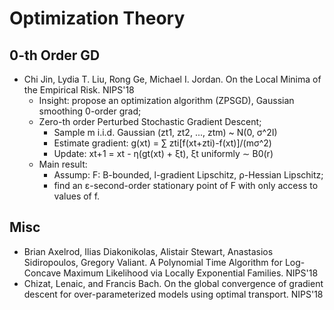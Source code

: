 # Optimization Theory

## 0-th Order GD
- Chi Jin, Lydia T. Liu, Rong Ge, Michael I. Jordan. On the Local Minima of the Empirical Risk. NIPS'18
	- Insight: propose an optimization algorithm (ZPSGD), Gaussian smoothing 0-order grad;
	- Zero-th order Perturbed Stochastic Gradient Descent;
		- Sample m i.i.d. Gaussian (zt1, zt2, ..., ztm) ~ N(0, σ^2I)
		- Estimate gradient: g(xt) = ∑ zti[f(xt+zti)-f(xt)]/(mσ^2)
		- Update: xt+1 = xt - η(gt(xt) + ξt), ξt uniformly ∼ B0(r)
	- Main result:
		- Assump: F: B-bounded, l-gradient Lipschitz, ρ-Hessian Lipschitz;
		- find an ε-second-order stationary point of F with only access to values of f.

## Misc
- Brian Axelrod, Ilias Diakonikolas, Alistair Stewart, Anastasios Sidiropoulos, Gregory Valiant. A Polynomial Time Algorithm for Log-Concave Maximum Likelihood via Locally Exponential Families. NIPS'18
- Chizat, Lenaic, and Francis Bach. On the global convergence of gradient descent for over-parameterized models using optimal transport. NIPS'18
